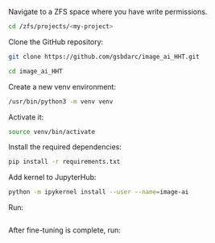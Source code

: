 Navigate to a ZFS space where you have write permissions.

```bash
cd /zfs/projects/<my-project>
```

Clone the GitHub repository:
```bash
git clone https://github.com/gsbdarc/image_ai_HHT.git
```

```bash
cd image_ai_HHT 
```

Create a new venv environment:
```bash
/usr/bin/python3 -m venv venv
```

Activate it:
```bash
source venv/bin/activate
```

Install the required dependencies:
```bash
pip install -r requirements.txt
```

Add kernel to JupyterHub:
```bash
python -m ipykernel install --user --name=image-ai
```


Run:
```bash
```

After fine-tuning is complete, run:

```
```
